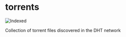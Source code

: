 torrents 
========
![Indexed](https://img.shields.io/badge/indexed-21297-blue)

Collection of torrent files discovered in the DHT network
